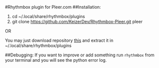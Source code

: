 #Rhythmbox plugin for Pleer.com
##Installation: 
1. cd ~/.local/share/rhythmbox/plugins
2. git clone https://github.com/KeizerDev/Rhythmbox-Pleer.git pleer

OR  

You may just download repository [this](https://github.com/KeizerDev/Rhythmbox-Pleer/archive/master.zip) and extract it in ~/.local/share/rhythmbox/plugins

##Debugging:
If you want to improve or add something run `rhythmbox` from your terminal and you will see the python error log.


